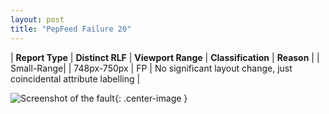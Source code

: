 ```yaml
---
layout: post
title: "PepFeed Failure 20"
---
```

| **Report Type** | **Distinct RLF** | **Viewport Range** | **Classification** | **Reason** |
| Small-Range|  | 748px-750px | FP | No significant layout change, just coincidental attribute labelling | 

![Screenshot of the fault](../../../assets/images/PepFeed/fault20/smallrangeWidth749.png){: .center-image }